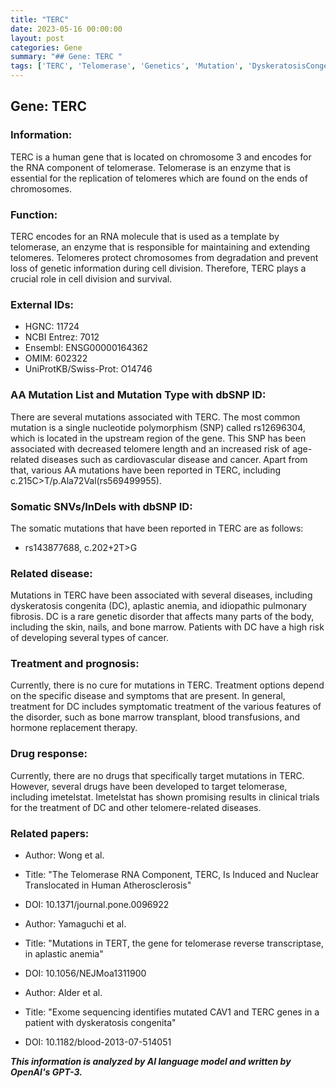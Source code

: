```yaml
---
title: "TERC"
date: 2023-05-16 00:00:00
layout: post
categories: Gene
summary: "## Gene: TERC "
tags: ['TERC', 'Telomerase', 'Genetics', 'Mutation', 'DyskeratosisCongenita', 'AplasticAnemia', 'IdiopathicPulmonaryFibrosis', 'Imetelstat']
---
```


## Gene: TERC 

### Information: 

TERC is a human gene that is located on chromosome 3 and encodes for the RNA component of telomerase. Telomerase is an enzyme that is essential for the replication of telomeres which are found on the ends of chromosomes. 

### Function:

TERC encodes for an RNA molecule that is used as a template by telomerase, an enzyme that is responsible for maintaining and extending telomeres. Telomeres protect chromosomes from degradation and prevent loss of genetic information during cell division. Therefore, TERC plays a crucial role in cell division and survival.

### External IDs:

- HGNC: 11724
- NCBI Entrez: 7012
- Ensembl: ENSG00000164362
- OMIM: 602322
- UniProtKB/Swiss-Prot: O14746

### AA Mutation List and Mutation Type with dbSNP ID:

There are several mutations associated with TERC. The most common mutation is a single nucleotide polymorphism (SNP) called rs12696304, which is located in the upstream region of the gene. This SNP has been associated with decreased telomere length and an increased risk of age-related diseases such as cardiovascular disease and cancer. Apart from that, various AA mutations have been reported in TERC, including c.215C>T/p.Ala72Val(rs569499955).

### Somatic SNVs/InDels with dbSNP ID:

The somatic mutations that have been reported in TERC are as follows:

- rs143877688, c.202+2T>G

### Related disease:

Mutations in TERC have been associated with several diseases, including dyskeratosis congenita (DC), aplastic anemia, and idiopathic pulmonary fibrosis. DC is a rare genetic disorder that affects many parts of the body, including the skin, nails, and bone marrow. Patients with DC have a high risk of developing several types of cancer.

### Treatment and prognosis:

Currently, there is no cure for mutations in TERC. Treatment options depend on the specific disease and symptoms that are present. In general, treatment for DC includes symptomatic treatment of the various features of the disorder, such as bone marrow transplant, blood transfusions, and hormone replacement therapy.

### Drug response:

Currently, there are no drugs that specifically target mutations in TERC. However, several drugs have been developed to target telomerase, including imetelstat. Imetelstat has shown promising results in clinical trials for the treatment of DC and other telomere-related diseases.

### Related papers:

- Author: Wong et al.
- Title: "The Telomerase RNA Component, TERC, Is Induced and Nuclear Translocated in Human Atherosclerosis"
- DOI: 10.1371/journal.pone.0096922

- Author: Yamaguchi et al.
- Title: "Mutations in TERT, the gene for telomerase reverse transcriptase, in aplastic anemia"
- DOI: 10.1056/NEJMoa1311900

- Author: Alder et al.
- Title: "Exome sequencing identifies mutated CAV1 and TERC genes in a patient with dyskeratosis congenita"
- DOI: 10.1182/blood-2013-07-514051

**_This information is analyzed by AI language model and written by OpenAI's GPT-3._**